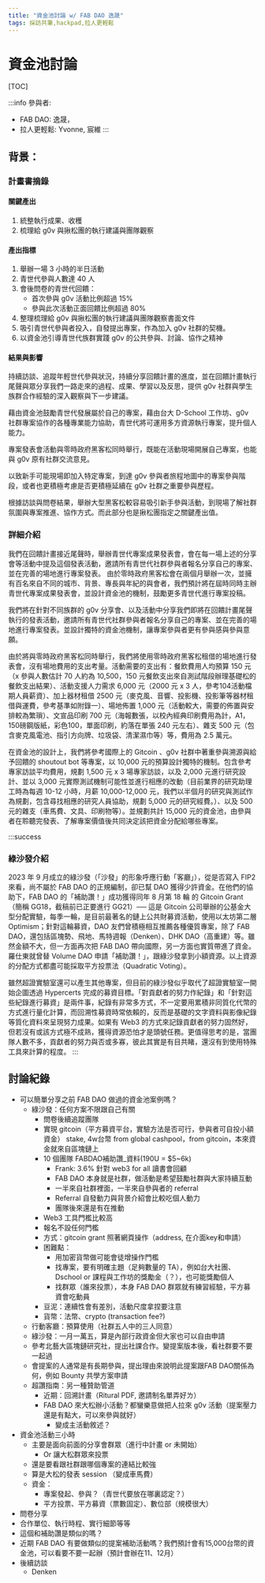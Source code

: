 ```yaml
---
title: "資金池討論 w/ FAB DAO 逸晟"
tags: 採訪共筆,hackpad,拉人更輕鬆
---
```

# 資金池討論

[TOC]

:::info
參與者: 
* FAB DAO: 逸晟，
* 拉人更輕鬆: Yvonne, 宸維
:::

## 背景：

### 計畫書摘錄

#### 關鍵產出

1. 統整執行成果、收穫
2. 梳理給 g0v 與揪松團的執行建議與團隊觀察

#### 產出指標

1. 舉辦一場 3 小時的半日活動
2. 青世代參與人數達 40 人
3. 會後問卷的青世代回饋：
    * 首次參與 g0v 活動比例超過 15%
    * 參與此次活動正面回饋比例超過 80%
5. 整理梳理給 g0v 與揪松團的執行建議與團隊觀察書面文件
6. 吸引青世代參與者投入，自發提出專案，作為加入 g0v 社群的契機。
7. 以資金池引導青世代族群實踐 g0v 的公共參與、討論、協作之精神

#### 結果與影響

持續訪談、追蹤年輕世代參與狀況，持續分享回饋計畫的進度，並在回饋計畫執行尾聲與眾分享我們一路走來的過程、成果、學習以及反思，提供 g0v 社群與學生族群合作經驗的深入觀察與下一步建議。

藉由資金池鼓勵青世代發展屬於自己的專案，藉由台大 D-School 工作坊、g0v 社群專案協作的各種專業能力協助，青世代將可運用多方資源執行專案，提升個人能力。

專案發表會活動與零時政府黑客松同時舉行，既能在活動現場開展自己專案，也能與 g0v 原有社群交流意見。

以致新手可能現場即加入特定專案，到達 g0v 參與者旅程地圖中的專案參與階段，或者也更積極考慮是否更積極延續在 g0v 社群之重要參與歷程。

根據訪談與問卷結果，舉辦大型黑客松較容易吸引新手參與活動，到現場了解社群氛圍與專案推進、協作方式。而此部分也是揪松團指定之關鍵產出值。

### 詳細介紹

我們在回饋計畫接近尾聲時，舉辦青世代專案成果發表會，會在每一場上述的分享會等活動中提及這個發表活動，邀請所有青世代社群參與者報名分享自己的專案、並在完善的場地進行專案發表。
由於零時政府黑客松會在兩個月舉辦一次，並擁有百名來自不同的城市、背景、專長與年紀的與會者，我們預計將在屆時同時主辦青世代專案成果發表會，並設計資金池的機制，鼓勵更多青世代進行專案投稿。

我們將在針對不同族群的 g0v 分享會、以及活動中分享我們即將在回饋計畫尾聲執行的發表活動，邀請所有青世代社群參與者報名分享自己的專案、並在完善的場地進行專案發表。並設計獨特的資金池機制，讓專案參與者更有參與感與參與意願。

由於將與零時政府黑客松同時舉行，我們將使用零時政府黑客松租借的場地進行發表會，沒有場地費用的支出考量。活動需要的支出有：餐飲費用人均預算 150 元（x 參與人數估計 70 人約為 10,500，150 元餐飲支出來自測試階段辦理基礎松的餐飲支出結果）、活動支援人力需求 6,000 元（2000 元 x 3 人，參考104活動檔期人員薪資）、加上器材租借 2500 元（麥克風、音響、投影機、投影筆等器材租借與運費，參考基準如附錄一）、場地佈置 1,000 元（活動較大，需要的佈置與安排較為繁瑣）、文宣品印刷 700 元（海報數張，以校內經典印刷費用為計，A1，150磅鋼版紙，彩色100，單面印刷，約落在單張 240 元左右）、雜支 500 元（包含麥克風電池、指引方向牌、垃圾袋、清潔濕巾等）等，費用為 2.5 萬元。

在資金池的設計上，我們將參考國際上的 Gitcoin 、g0v 社群中著重參與溯源與給予回饋的 shoutout bot 等專案，以 10,000 元的預算設計獨特的機制。包含參考專家訪談平均費用，規劃 1,500 元 x 3 場專家訪談，以及 2,000 元進行研究設計、並以 3,000 元實際測試機制可能性並進行相應的改動（目前業界的研究助理工時為每週 10-12 小時，月薪 10,000-12,000 元，我們以半個月的研究與測試作為規劃，包含尋找相應的研究人員協助，規劃 5,000 元的研究經費。）、以及 500 元的雜支（車馬費、文具、印刷物等）。並規劃共計 15,000 元的資金池，由參與者在聆聽完發表、了解專案價值後共同決定該把資金分配給哪些專案。

:::success
### 綠沙發介紹
2023 年 9 月成立的綠沙發（「沙發」的形象呼應行動「客廳」），從是否寫入 FIP2 來看，尚不屬於 FAB DAO 的正規編制，卻已幫 DAO 獲得少許資金。在他們的協助下，FAB DAO 的「補助讚！」成功獲得同年 8 月第 18 輪 的 Gitcoin Grant（簡稱 GG18，截稿前已正要進行 GG21）── 這是 Gitcoin 公司舉辦的公基金大型分配實驗，每季一輪，是目前最著名的鏈上公共財募資活動，使用以太坊第二層 Optimism；針對這輪募資，DAO 友們曾積極相互推薦各種優質專案，除了 FAB DAO，還包括區塊勢、飛地、馬特週報（Denken）、DHK DAO（高重建）等。雖然金額不大，但一方面再次把 FAB DAO 帶向國際，另一方面也實質帶進了資金。羅仕東就曾替 Volume DAO 申請「補助讚！」，跟綠沙發拿到小額資源。以上資源的分配方式都盡可能採取平方投票法（Quadratic Voting）。

雖然超證實驗室還可以產生其他專案，但目前的綠沙發似乎取代了超證實驗室一開始企圖透過 Hypercerts 完成的募資目標。「對貢獻者的努力作紀錄」和「針對這些紀錄進行募資」是兩件事，紀錄有非常多方式，不一定要用累積非同質化代幣的方式進行量化計算，而回溯性募資時常依賴的，反而是基礎的文字資料與影像紀錄等質化資料來呈現努力成果。如果有 Web3 的方式來記錄貢獻者的努力固然好，但若沒有或該方式極不成熟，獲得資源恐怕才是頭號任務。更值得思考的是，當團隊人數不多，貢獻者的努力與否或多寡，彼此其實是有目共睹，還沒有到使用特殊工具來計算的程度。
:::


## 討論紀錄
* 可以簡單分享之前 FAB DAO 做過的資金池案例嗎？
    * 綠沙發：任何方案不限跟自己有關
        * 問卷後續追蹤團隊
        * 實現 gitcoin（平方募資平台，實驗方法是否可行，參與者可自投小額資金） stake, 4w台幣 from global cashpool，from gitcoin，本來資金就來自區塊鏈上
        * 10 個團隊 FABDAO補助讚_資料(190U = $5~6k)
            * Frank: 3.6% 針對 web3 for all 讀書會回顧 
            *  FAB DAO 本身就是社群，做活動是希望鼓勵社群與大家持續互動
            * 一半來自社群裡面，一半來自參與者的 referral 
            * Referral 自發動力與背景介紹會比較吃個人動力
            * 團隊後來還是有在推動
        * Web3 工具門檻比較高
        * 報名不設任何門檻
        * 方式：gitcoin grant 照著網頁操作（address, 在介面key和申請）
        * 困難點：
            * 用加密貨幣做可能會徒增操作門檻
            * 找專案，要有明確主題（足夠數量的 TA），例如台大社團、Dschool or 課程與工作坊的獎勵金（？），也可能獎勵個人
            * 找群眾（誰來投票），本身 FAB DAO 群眾就有練習經驗，平方募資會吃動員
        * 豆泥：連續性會有差別，活動尺度拿捏要注意
        * 貨幣：法幣、crypto (transaction fee?)
    * 行動客廳：預算使用（社群五人中的三人同意）
    * 綠沙發：一月一萬五，算是內部行政資金但大家也可以自由申請
    * 參考北藝大區塊鏈研究社，提出社課合作。變提案版本後，看社群要不要一起過
    * 會提案的人通常是有長期參與，提出理由來說明此提案跟FAB DAO關係為何，例如 Bounty 共學方案申請
    * 超讚指南：另一種贊助管道
        * 近期：回溯計畫（Ritural PDF, 邀請制名單弄好ㄌ）
        * FAB DAO 來大松辦小活動？都蠻樂意做把人拉來 g0v 活動（提案壓力還是有點大，可以來參與就好）
            * 變成主活動敘述？
* 資金池活動三小時
    * 主要是面向前面的分享會群眾（進行中計畫 or 未開始）
        * Or 讓大松群眾來投票
    * 還是要看跟社群跟哪個專案的連結比較強
    * 算是大松的發表 session （變成車馬費）
    * 資金：
        * 專案發起、參與？（青世代要放在哪裏認定？）
        * 平方投票、平方募資（票數固定）、數位部（規模很大）
* 問卷分享
* 合作單位、執行時程、實行細節等等
* 這個和補助讚是類似的嗎？
* 近期 FAB DAO 有要做類似的提案補助活動嗎？我們預計會有15,000台幣的資金池，可以看要不要一起辦（預計會辦在11、12月）
* 後續訪談
    * Denken
